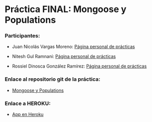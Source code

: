 # Práctica FINAL: Mongoose y Populations

### Participantes:

* Juan Nicolás Vargas Moreno: [Página personal de prácticas](http://alu0100706734.github.io/)

* Nitesh Gul Ramnani: [Página personal de prácticas](http://alu0100814651.github.io/blog/index.html)

* Rossiel Dinosca González Ramírez: [Página personal de prácticas](http://alu0100763478.github.io/)

### Enlace al repositorio git de la práctica:

* [Mongoose y Populations](https://github.com/ULL-ESIT-GRADOII-DSI/mongoose-y-populations-rossiel-nitesh-nico1)

### Enlace a HEROKU:

* [App en Heroku](https://proyectofinalniteshnicorossiel.herokuapp.com/)